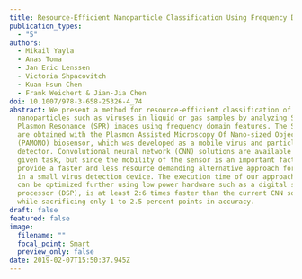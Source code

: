 ```yaml
---
title: Resource-Efficient Nanoparticle Classification Using Frequency Domain Analysis
publication_types:
  - "5"
authors:
  - Mikail Yayla
  - Anas Toma
  - Jan Eric Lenssen
  - Victoria Shpacovitch
  - Kuan-Hsun Chen
  - Frank Weichert & Jian-Jia Chen
doi: 10.1007/978-3-658-25326-4_74
abstract: We present a method for resource-efficient classification of
  nanoparticles such as viruses in liquid or gas samples by analyzing Surface
  Plasmon Resonance (SPR) images using frequency domain features. The SPR images
  are obtained with the Plasmon Assisted Microscopy Of Nano-sized Objects
  (PAMONO) biosensor, which was developed as a mobile virus and particle
  detector. Convolutional neural network (CNN) solutions are available for the
  given task, but since the mobility of the sensor is an important factor, we
  provide a faster and less resource demanding alternative approach for the use
  in a small virus detection device. The execution time of our approach, which
  can be optimized further using low power hardware such as a digital signal
  processor (DSP), is at least 2:6 times faster than the current CNN solution
  while sacrificing only 1 to 2.5 percent points in accuracy.
draft: false
featured: false
image:
  filename: ""
  focal_point: Smart
  preview_only: false
date: 2019-02-07T15:50:37.945Z
---
```

